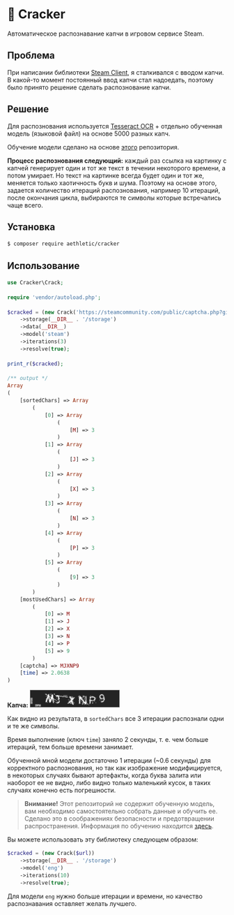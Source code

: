 # 🍪 Cracker

Автоматическое распознавание капчи в игровом сервисе Steam.

## Проблема

При написании библиотеки [Steam Client](https://github.com/aethletic/steam-client), я сталкивался с вводом капчи. В какой-то момент постоянный ввод капчи стал надоедать, поэтому было принято решение сделать распознование капчи.

## Решение

Для распознования используется [Tesseract OCR](https://github.com/tesseract-ocr/tesseract) + отдельно обученная модель (языковой файл) на основе 5000 разных капч. 

Обучение модели сделано на основе [этого](https://github.com/guiem/train-tesseract) репозитория. 

**Процесс распознования следующий:** каждый раз ссылка на картинку с капчей генерирует один и тот же текст в течении некоторого времени, а потом умирает. Но текст на картинке всегда будет один и тот же, меняется только хаотичность букв и шума. Поэтому на основе этого, задается количество итераций распознования, например 10 итераций, после окончания цикла, выбираются те символы которые встречались чаще всего.

## Установка

```bash
$ composer require aethletic/cracker
```

## Использование

```php
use Cracker\Crack;

require 'vendor/autoload.php';

$cracked = (new Crack('https://steamcommunity.com/public/captcha.php?gid=387475048XXXXXXXXXXXXXXXX'))
    ->storage(__DIR__ . '/storage')
    ->data(__DIR__)
    ->model('steam')
    ->iterations(3)
    ->resolve(true);

print_r($cracked);

/** output */
Array
(
    [sortedChars] => Array
        (
            [0] => Array
                (
                    [M] => 3
                )
            [1] => Array
                (
                    [J] => 3
                )
            [2] => Array
                (
                    [X] => 3
                )
            [3] => Array
                (
                    [N] => 3
                )
            [4] => Array
                (
                    [P] => 3
                )
            [5] => Array
                (
                    [9] => 3
                )
        )
    [mostUsedChars] => Array
        (
            [0] => M
            [1] => J
            [2] => X
            [3] => N
            [4] => P
            [5] => 9
        )
    [captcha] => MJXNP9
    [time] => 2.0638
)
```

**Капча:** ![MJXNP9](https://raw.githubusercontent.com/aethletic/cracker/master/.github/captcha.png)

Как видно из результата, в `sortedChars` все 3 итерации распознали одни и те же символы.

Время выполнение (ключ `time`) заняло 2 секунды, т. е. чем больше итераций, тем больше времени занимает. 

Обученной мной модели достаточно 1 итерации (~0.6 секунды) для корректного распознования, но так как изображение модифицируется, в некоторых случаях бывают артефакты, когда буква залита или наоборот ее не видно, либо видно только маленький кусок, в таких случаях конечно есть погрешности.

> **Внимание!** Этот репозиторий не содержит обученную модель, вам необходимо самостоятельно собрать данные и обучить ее. Сделано это в соображениях безопасности и предотвращении распространения. Информация по обучению находится [здесь](https://tesseract-ocr.github.io/tessdoc/TrainingTesseract-4.00.html).

Вы можете использовать эту библиотеку следующем образом:

```php
$cracked = (new Crack($url))
    ->storage(__DIR__ . '/storage')
    ->model('eng')
    ->iterations(10)
    ->resolve(true);
```

Для модели `eng` нужно больше итерации и времени, но качество распознавания оставляет желать лучшего.





